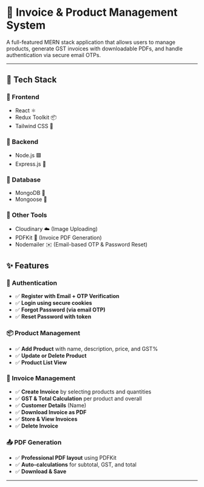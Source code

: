 # 🧾 Invoice & Product Management System

A full-featured MERN stack application that allows users to manage products, generate GST invoices with downloadable PDFs, and handle authentication via secure email OTPs.

---

## 🧰 Tech Stack

### 🔹 Frontend

- React ⚛️
- Redux Toolkit 📦
- Tailwind CSS 💨

### 🔹 Backend

- Node.js 🟩
- Express.js 🚂

### 🔹 Database

- MongoDB 🍃
- Mongoose 📘

### 🔹 Other Tools

- Cloudinary ☁️ (Image Uploading)
- PDFKit 📄 (Invoice PDF Generation)
- Nodemailer ✉️ (Email-based OTP & Password Reset)

## ✨ Features

### 🔐 Authentication

- ✅ **Register with Email + OTP Verification**
- ✅ **Login using secure cookies**
- ✅ **Forgot Password (via email OTP)**
- ✅ **Reset Password with token**

### 📦 Product Management

- ✅ **Add Product** with name, description, price, and GST%
- ✅ **Update or Delete Product**
- ✅ **Product List View**

### 🧾 Invoice Management

- ✅ **Create Invoice** by selecting products and quantities
- ✅ **GST & Total Calculation** per product and overall
- ✅ **Customer Details** (Name)
- ✅ **Download Invoice as PDF**
- ✅ **Store & View Invoices**
- ✅ **Delete Invoice**

### 📤 PDF Generation

- ✅ **Professional PDF layout** using PDFKit
- ✅ **Auto-calculations** for subtotal, GST, and total
- ✅ **Download & Save**

---
